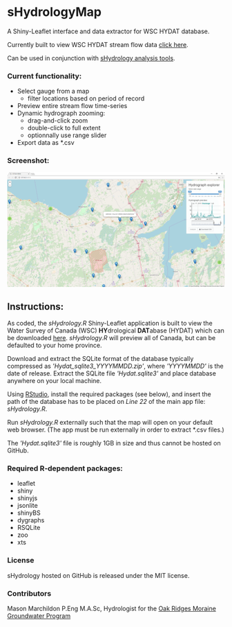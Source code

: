# sHydrologyMap
A Shiny-Leaflet interface and data extractor for WSC HYDAT database.

Currently built to view WSC HYDAT stream flow data [click here](https://www.ec.gc.ca/rhc-wsc/default.asp?lang=En&n=9018B5EC-1).

Can be used in conjunction with [sHydrology analysis tools](https://github.com/maseology/sHydrology_analysis).

### Current functionality:
 * Select gauge from a map
	 * filter locations based on period of record
 * Preview entire stream flow time-series
 * Dynamic hydrograph zooming:
	 * drag-and-click zoom
	 * double-click to full extent
	 * optionnally use range slider 
 * Export data as *.csv 

### Screenshot:
![Screenshot](/images/screenshot.png)


## Instructions:
As coded, the *sHydrology.R* Shiny-Leaflet application is built to view the Water Survey of Canada (WSC) **HY**drological **DAT**abase (HYDAT) which can be downloaded [here](https://www.ec.gc.ca/rhc-wsc/default.asp?lang=En&n=9018B5EC-1). *sHydrology.R* will preview all of Canada, but can be defaulted to your home province.

Download and extract the SQLite format of the database typically compressed as *'Hydat_sqlite3_YYYYMMDD.zip'*, where *'YYYYMMDD'* is the date of release. Extract the SQLite file *'Hydat.sqlite3'* and place database anywhere on your local machine.

Using [RStudio](https://https://www.rstudio.com/), install the required packages (see below), and insert the path of the database has to be placed on *Line 22* of the main app file: *sHydrology.R*. 

Run *sHydrology.R* externally such that the map will open on your default web browser. (The app must be run externally in order to extract *.csv files.)

The *'Hydat.sqlite3'* file is roughly 1GB in size and thus cannot be hosted on GitHub.

### Required R-dependent packages:
 * leaflet
 * shiny
 * shinyjs
 * jsonlite
 * shinyBS
 * dygraphs
 * RSQLite
 * zoo
 * xts

### License

sHydrology hosted on GitHub is released under the MIT license.

### Contributors

Mason Marchildon P.Eng M.A.Sc, Hydrologist for the [Oak Ridges Moraine Groundwater Program](https://github.com/OWRC)
